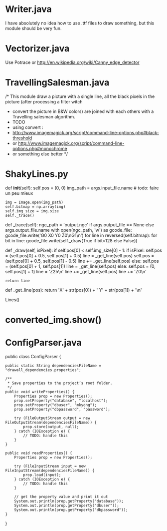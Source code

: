 Writer.java
===========
I have absolutely no idea how to use .ttf files to draw something, but this module should be very fun.

Vectorizer.java
===============
Use Potrace or http://en.wikipedia.org/wiki/Canny_edge_detector

TravellingSalesman.java
=======================
/* This module draw a picture with a single line, all the black pixels in the picture (after processing a filter witch
 * convert the picture in B&W colors) are joined with each others with a Travelling salesman algorithm.
 * TODO
 * using convert :
 * http://www.imagemagick.org/script/command-line-options.php#black-threshold
 * or http://www.imagemagick.org/script/command-line-options.php#monochrome
 * or something else better
 */

ShakyLines.py
=============
def __init__(self):
	self.pos = (0, 0)
	img_path = args.input_file.name # todo: faire un peu mieux

	img = Image.open(img_path)
	self.bitmap = np.array(img)
	self.img_size = img.size
	self._trace()

def _trace(self):
	ngc_path = 'output.ngc' if args.output_file == None else args.output_file.name
	with open(ngc_path, 'w') as gcode_file:
		gcode_file.write('G0 X0 Y0 Z0\nG1\n')
		for line in reversed(self.bitmap):
			for bit in line:
				gcode_file.write(self._draw(True if bit<128 else False))

def _draw(self, isPixel):
	if self.pos[0] < self.img_size[0] - 1:
		if isPixel:
			self.pos = (self.pos[0] + 0.5, self.pos[1] + 0.5)
			line = _get_line(self.pos)
			self.pos = (self.pos[0] + 0.5, self.pos[1] - 0.5)
			line += _get_line(self.pos)
		else:
			self.pos = (self.pos[0] + 1, self.pos[1])
			line = _get_line(self.pos)
	else:
		self.pos = (0, self.pos[1] + 1)
		line = 'Z25\n'
		line += _get_line(self.pos)
		line += 'Z0\n'

	return line

def _get_line(pos):
	return 'X' + str(pos[0]) + ' Y' + str(pos[1]) + '\n'

Lines()
# converted_img.show()

ConfigParser.java
=================

public class ConfigParser {

	public static String dependenciesFileName = "drawall_dependencies.properties";

	/**
	 * Save properties to the project’s root folder.
	 */
	public void writeProperties() {
		Properties prop = new Properties();
		prop.setProperty("database", "localhost");
		prop.setProperty("dbuser", "mkyong");
		prop.setProperty("dbpassword", "password");

		try (FileOutputStream output = new FileOutputStream(dependenciesFileName)) {
			prop.store(output, null);
		} catch (IOException e) {
			// TODO: handle this
		}
	}

	public void readProperties() {
		Properties prop = new Properties();

		try (FileInputStream input = new FileInputStream(dependenciesFileName)) {
			prop.load(input);
		} catch (IOException e) {
			// TODO: handle this
		}

		// get the property value and print it out
		System.out.println(prop.getProperty("database"));
		System.out.println(prop.getProperty("dbuser"));
		System.out.println(prop.getProperty("dbpassword"));
	}
}
